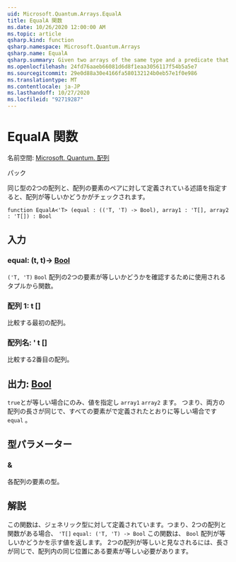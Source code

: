 ```yaml
---
uid: Microsoft.Quantum.Arrays.EqualA
title: EqualA 関数
ms.date: 10/26/2020 12:00:00 AM
ms.topic: article
qsharp.kind: function
qsharp.namespace: Microsoft.Quantum.Arrays
qsharp.name: EqualA
qsharp.summary: Given two arrays of the same type and a predicate that is defined for pairs of elements of the arrays, checks whether the arrays are equal.
ms.openlocfilehash: 24fd76aaeb66081d6d8f1eaa3056117f54b5a5e7
ms.sourcegitcommit: 29e0d88a30e4166fa580132124b0eb57e1f0e986
ms.translationtype: MT
ms.contentlocale: ja-JP
ms.lasthandoff: 10/27/2020
ms.locfileid: "92719287"
---
```

# <a name="equala-function"></a>EqualA 関数

名前空間: [Microsoft. Quantum. 配列](xref:Microsoft.Quantum.Arrays)

パック [](https://nuget.org/packages/)


同じ型の2つの配列と、配列の要素のペアに対して定義されている述語を指定すると、配列が等しいかどうかがチェックされます。

```qsharp
function EqualA<'T> (equal : (('T, 'T) -> Bool), array1 : 'T[], array2 : 'T[]) : Bool
```


## <a name="input"></a>入力

### <a name="equal--tt---bool"></a>equal: (t, t)-> [Bool](xref:microsoft.quantum.lang-ref.bool)

`('T, 'T)` `Bool` 配列の2つの要素が等しいかどうかを確認するために使用されるタプルから関数。


### <a name="array1--t"></a>配列 1: t []

比較する最初の配列。


### <a name="array2--t"></a>配列名: ' t []

比較する2番目の配列。



## <a name="output--bool"></a>出力: [Bool](xref:microsoft.quantum.lang-ref.bool)

`true`とが等しい場合にのみ、値を指定し `array1` `array2` ます。
つまり、両方の配列の長さが同じで、すべての要素がで定義されたとおりに等しい場合です `equal` 。

## <a name="type-parameters"></a>型パラメーター

### <a name="t"></a>&

各配列の要素の型。

## <a name="remarks"></a>解説

この関数は、ジェネリック型に対して定義されています。つまり、2つの配列と関数がある場合、 `'T[]` `equal: ('T, 'T) -> Bool` この関数は、 `Bool` 配列が等しいかどうかを示す値を返します。
2つの配列が等しいと見なされるには、長さが同じで、配列内の同じ位置にある要素が等しい必要があります。